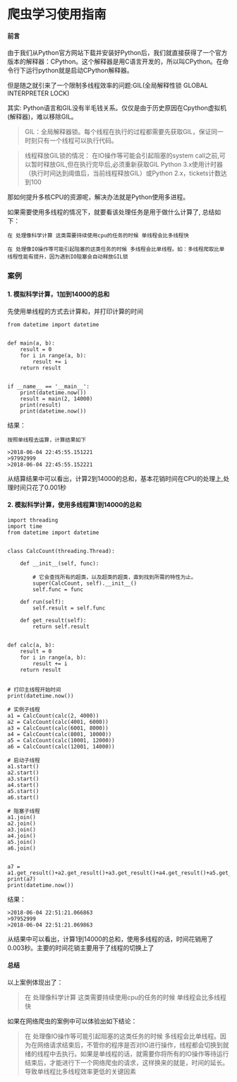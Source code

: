 
# 爬虫学习使用指南

#### 前言

由于我们从Python官方网站下载并安装好Python后，我们就直接获得了一个官方版本的解释器：CPython。这个解释器是用C语言开发的，所以叫CPython。在命令行下运行python就是启动CPython解释器。

但是随之就引来了一个限制多线程效率的问题:GIL(全局解释性锁 GLOBAL INTERPRETER LOCK)

其实:
Python语言和GIL没有半毛钱关系。仅仅是由于历史原因在Cpython虚拟机(解释器)，难以移除GIL。

>GIL：全局解释器锁。每个线程在执行的过程都需要先获取GIL，保证同一时刻只有一个线程可以执行代码。

>线程释放GIL锁的情况： 在IO操作等可能会引起阻塞的system call之前,可以暂时释放GIL,但在执行完毕后,必须重新获取GIL Python 3.x使用计时器（执行时间达到阈值后，当前线程释放GIL）或Python 2.x，tickets计数达到100


那如何提升多核CPU的资源呢，解决办法就是Python使用多进程。

如果需要使用多线程的情况下，就要看该处理任务是用于做什么计算了, 总结如下：


	在 处理像科学计算 这类需要持续使用cpu的任务的时候 单线程会比多线程快
	    
	在 处理像IO操作等可能引起阻塞的这类任务的时候 多线程会比单线程。如：多线程爬取比单线程性能有提升，因为遇到IO阻塞会自动释放GIL锁

### 案例

#### 1. 模拟科学计算，1加到14000的总和

先使用单线程的方式去计算和，并打印计算的时间


	from datetime import datetime


	def main(a, b):
	    result = 0
	    for i in range(a, b):
	        result += i
	    return result


	if __name__ == '__main__':
	    print(datetime.now())
	    result = main(2, 14000)
	    print(result)
	    print(datetime.now())

结果：
	
	按照单线程去运算，计算结果如下
	
	>2018-06-04 22:45:55.151221
	>97992999
	>2018-06-04 22:45:55.152221

从结算结果中可以看出，计算2到14000的总和，基本花销时间在CPU的处理上,处理时间只花了0.001秒


#### 2. 模拟科学计算，使用多线程算1到14000的总和


	import threading
	import time
	from datetime import datetime


	class CalcCount(threading.Thread):
	
	    def __init__(self, func):
			
			# 它会查找所有的超类，以及超类的超类，直到找到所需的特性为止。
	        super(CalcCount, self).__init__()
	        self.func = func
	
	    def run(self):
	        self.result = self.func
	
	    def get_result(self):
	        return self.result


	def calc(a, b):
	    result = 0
	    for i in range(a, b):
	        result += i
	    return result


	# 打印主线程开始时间
	print(datetime.now())
	
	# 实例子线程
	a1 = CalcCount(calc(2, 4000))
	a2 = CalcCount(calc(4001, 6000))
	a3 = CalcCount(calc(6001, 8000))
	a4 = CalcCount(calc(8001, 10000))
	a5 = CalcCount(calc(10001, 12000))
	a6 = CalcCount(calc(12001, 14000))
	
	# 启动子线程
	a1.start()
	a2.start()
	a3.start()
	a4.start()
	a5.start()
	a6.start()
	
	# 阻塞子线程
	a1.join()
	a2.join()
	a3.join()
	a4.join()
	a5.join()
	a6.join()


	a7 = a1.get_result()+a2.get_result()+a3.get_result()+a4.get_result()+a5.get_result()+a6.get_result()
	print(a7)
	print(datetime.now())

结果：
	
	>2018-06-04 22:51:21.066863
	>97952999
	>2018-06-04 22:51:21.069863

从结果中可以看出，计算1到14000的总和，使用多线程的话，时间花销用了0.003秒。主要的时间花销主要用于了线程的切换上了


#### 总结

以上案例体现出了：

>在 处理像科学计算 这类需要持续使用cpu的任务的时候 单线程会比多线程快

如果在网络爬虫的案例中可以体验出如下结论：

>在 处理像IO操作等可能引起阻塞的这类任务的时候 多线程会比单线程。因为在网络请求结束后，不管你的程序是否对IO进行操作，线程都会切换到就绪的线程中去执行。如果是单线程的话，就需要你将所有的IO操作等待运行结束后，才能进行下一个网络爬虫的请求，这样换来的就是，时间的延长。导致单线程比多线程效率更低的关键因素